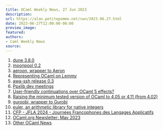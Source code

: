 ```yaml
---
title: OCaml Weekly News, 27 Jun 2023
description:
url: https://alan.petitepomme.net/cwn/2023.06.27.html
date: 2023-06-27T12:00:00-00:00
preview_image:
featured:
authors:
- Caml Weekly News
source:
---
```


<ol><li><a href="https://alan.petitepomme.net/cwn/2023.06.27.html#1">dune 3.8.0</a></li><li><a href="https://alan.petitepomme.net/cwn/2023.06.27.html#2">moonpool 0.2</a></li><li><a href="https://alan.petitepomme.net/cwn/2023.06.27.html#3">aeroon, wrapper to Aeron</a></li><li><a href="https://alan.petitepomme.net/cwn/2023.06.27.html#4">Representing OCaml on Lemmy</a></li><li><a href="https://alan.petitepomme.net/cwn/2023.06.27.html#5">awa-ssh release 0.3</a></li><li><a href="https://alan.petitepomme.net/cwn/2023.06.27.html#6">Ppxlib dev meetings</a></li><li><a href="https://alan.petitepomme.net/cwn/2023.06.27.html#7">User-friendly continuations over OCaml 5 effects?</a></li><li><a href="https://alan.petitepomme.net/cwn/2023.06.27.html#8">Raising the minimum tested version of OCaml to 4.05 or 4.11 (from 4.02)</a></li><li><a href="https://alan.petitepomme.net/cwn/2023.06.27.html#9">guroobi, wrapper to Gurobi</a></li><li><a href="https://alan.petitepomme.net/cwn/2023.06.27.html#10">euler, an arithmetic library for native integers</a></li><li><a href="https://alan.petitepomme.net/cwn/2023.06.27.html#11">CFP - JFLA 2024 - Journ&eacute;es Francophones des Langages Applicatifs</a></li><li><a href="https://alan.petitepomme.net/cwn/2023.06.27.html#12">OCaml.org Newsletter: May 2023</a></li><li><a href="https://alan.petitepomme.net/cwn/2023.06.27.html#13">Other OCaml News</a></li></ol>
